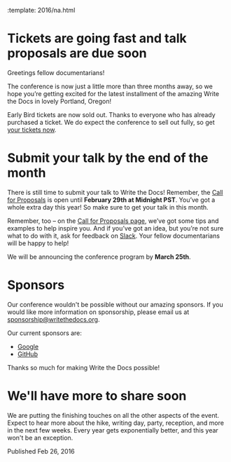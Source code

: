 :template: 2016/na.html

# Tickets are going fast and talk proposals are due soon

Greetings fellow documentarians! 

The conference is now just a little more than three months away, so we hope you’re getting excited for the latest installment of the amazing Write the Docs in lovely Portland, Oregon!

Early Bird tickets are now sold out. Thanks to everyone who has already purchased a ticket. We do expect the conference to sell out fully, so get [your tickets now](https://ti.to/writethedocs/write-the-docs-na-2016/). 

# Submit your talk by the end of the month

There is still time to submit your talk to Write the Docs! Remember, the [Call for Proposals](http://www.writethedocs.org/conf/na/cfp/) is open until **February 29th at Midnight PST**. You’ve got a whole extra day this year! So make sure to get your talk in this month.

Remember, too – on the [Call for Proposals page](http://www.writethedocs.org/conf/na/2016/cfp/), we’ve got some tips and examples to help inspire you. And if you’ve got an idea, but you’re not sure what to do with it, ask for feedback on [Slack](http://slack.writethedocs.org/). Your fellow documentarians will be happy to help!

We will be announcing the conference program by **March 25th**.

# Sponsors

Our conference wouldn't be possible without our amazing sponsors. If you
would like more information on sponsorship, please email us at
sponsorship@writethedocs.org.

Our current sponsors are:

- [Google](http://google.com) 
- [GitHub](http://github.com)

Thanks so much for making Write the Docs possible!

# We'll have more to share soon  

We are putting the finishing touches on all the other aspects of the event. Expect to hear more about the hike, writing day, party, reception, and more in the next few weeks. Every year gets exponentially better, and this year won't be an exception.

Published Feb 26, 2016
